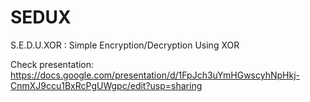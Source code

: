 # SEDUX
S.E.D.U.XOR : Simple Encryption/Decryption Using XOR

Check presentation: 
        https://docs.google.com/presentation/d/1FpJch3uYmHGwscyhNpHkj-CnmXJ9ccu1BxRcPgUWgpc/edit?usp=sharing